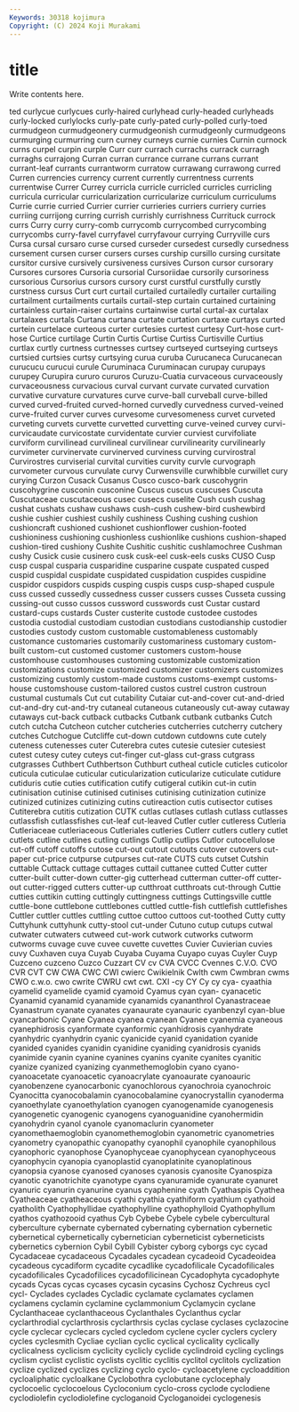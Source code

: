 ```yaml
---
Keywords: 30318 kojimura
Copyright: (C) 2024 Koji Murakami
---
```


# title

Write contents here.



ted curlycue curlycues curly-haired curlyhead curly-headed curlyheads curly-locked curlylocks
curly-pate curly-pated curly-polled curly-toed curmudgeon curmudgeonery curmudgeonish curmudgeonly curmudgeons curmurging
curmurring curn curney curneys curnie curnies Curnin curnock curns curpel
curpin curple Curr curr currach currachs currack curragh curraghs currajong
Curran curran currance currane currans currant currant-leaf currants currantworm curratow
currawang currawong curred Curren currencies currency current currently currentness currents
currentwise Currer Currey curricla curricle curricled curricles curricling curricula curricular
curricularization curricularize curriculum curriculums Currie currie curried Currier currier currieries
curriers curriery curries curriing currijong curring currish currishly currishness Currituck
currock currs Curry curry curry-comb currycomb currycombed currycombing currycombs curry-favel
curryfavel curryfavour currying Curryville curs Cursa cursal cursaro curse cursed
curseder cursedest cursedly cursedness cursement cursen curser cursers curses curship
cursillo cursing cursitate cursitor cursive cursively cursiveness cursives Curson cursor
cursorary Cursores cursores Cursoria cursorial Cursoriidae cursorily cursoriness cursorious Cursorius
cursors cursory curst curstful curstfully curstly curstness cursus Curt curt
curtail curtailed curtailedly curtailer curtailing curtailment curtailments curtails curtail-step curtain
curtained curtaining curtainless curtain-raiser curtains curtainwise curtal curtal-ax curtalax curtalaxes
curtals Curtana curtana curtate curtation curtaxe curtays curted curtein curtelace
curteous curter curtesies curtest curtesy Curt-hose curt-hose Curtice curtilage Curtin
Curtis Curtise Curtiss Curtisville Curtius curtlax curtly curtness curtnesses curtsey
curtseyed curtseying curtseys curtsied curtsies curtsy curtsying curua curuba Curucaneca
Curucanecan curucucu curucui curule Curuminaca Curuminacan curupay curupays curupey Curupira
cururo cururos Curuzu-Cuatia curvaceous curvaceously curvaceousness curvacious curval curvant curvate
curvated curvation curvative curvature curvatures curve curve-ball curveball curve-billed curved
curved-fruited curved-horned curvedly curvedness curved-veined curve-fruited curver curves curvesome curvesomeness
curvet curveted curveting curvets curvette curvetted curvetting curve-veined curvey curvi-
curvicaudate curvicostate curvidentate curvier curviest curvifoliate curviform curvilinead curvilineal curvilinear
curvilinearity curvilinearly curvimeter curvinervate curvinerved curviness curving curvirostral Curvirostres curviserial
curvital curvities curvity curvle curvograph curvometer curvous curvulate curvy Curwensville
curwhibble curwillet cury curying Curzon Cusack Cusanus Cusco cusco-bark cuscohygrin
cuscohygrine cusconin cusconine Cuscus cuscus cuscuses Cuscuta Cuscutaceae cuscutaceous cusec
cusecs cuselite Cush cush cushag cushat cushats cushaw cushaws cush-cush
cushew-bird cushewbird cushie cushier cushiest cushily cushiness Cushing cushing cushion
cushioncraft cushioned cushionet cushionflower cushion-footed cushioniness cushioning cushionless cushionlike cushions
cushion-shaped cushion-tired cushiony Cushite Cushitic cushitic cushlamochree Cushman cushy Cusick
cusie cusinero cusk cusk-eel cusk-eels cusks CUSO Cusp cusp cuspal
cusparia cusparidine cusparine cuspate cuspated cusped cuspid cuspidal cuspidate cuspidated
cuspidation cuspides cuspidine cuspidor cuspidors cuspids cusping cuspis cusps cusp-shaped
cuspule cuss cussed cussedly cussedness cusser cussers cusses Cusseta cussing
cussing-out cusso cussos cussword cusswords cust Custar custard custard-cups custards
Custer custerite custode custodee custodes custodia custodial custodiam custodian custodians
custodianship custodier custodies custody custom customable customableness customably customance customaries
customarily customariness customary custom-built custom-cut customed customer customers custom-house customhouse
customhouses customing customizable customization customizations customize customized customizer customizers customizes
customizing customly custom-made customs customs-exempt customs-house customshouse custom-tailored custos custrel
custron custroun custumal custumals Cut cut cutability Cutaiar cut-and-cover cut-and-dried
cut-and-dry cut-and-try cutaneal cutaneous cutaneously cut-away cutaway cutaways cut-back cutback
cutbacks Cutbank cutbank cutbanks Cutch cutch cutcha Cutcheon cutcher cutcheries
cutcherries cutcherry cutchery cutches Cutchogue Cutcliffe cut-down cutdown cutdowns cute
cutely cuteness cutenesses cuter Cuterebra cutes cutesie cutesier cutesiest cutest
cutesy cutey cuteys cut-finger cut-glass cut-grass cutgrass cutgrasses Cuthbert Cuthbertson
Cuthburt cutheal cuticle cuticles cuticolor cuticula cuticulae cuticular cuticularization cuticularize
cuticulate cutidure cutiduris cutie cuties cutification cutify cutigeral cutikin cut-in
cutin cutinisation cutinise cutinised cutinises cutinising cutinization cutinize cutinized cutinizes
cutinizing cutins cutireaction cutis cutisector cutises Cutiterebra cutitis cutization CUTK
cutlas cutlases cutlash cutlass cutlasses cutlassfish cutlassfishes cut-leaf cut-leaved Cutler
cutler cutleress Cutleria Cutleriaceae cutleriaceous Cutleriales cutleries Cutlerr cutlers cutlery
cutlet cutlets cutline cutlines cutling cutlings Cutlip cutlips Cutlor cutocellulose
cut-off cutoff cutoffs cutose cut-out cutout cutouts cutover cutovers cut-paper
cut-price cutpurse cutpurses cut-rate CUTS cuts cutset Cutshin cuttable Cuttack
cuttage cuttages cuttail cuttanee cutted Cutter cutter cutter-built cutter-down cutter-gig
cutterhead cutterman cutter-off cutter-out cutter-rigged cutters cutter-up cutthroat cutthroats cut-through
Cuttie cutties cuttikin cutting cuttingly cuttingness cuttings Cuttingsville cuttle cuttle-bone
cuttlebone cuttlebones cuttled cuttle-fish cuttlefish cuttlefishes Cuttler cuttler cuttles cuttling
cuttoe cuttoo cuttoos cut-toothed Cutty cutty Cuttyhunk cuttyhunk cutty-stool cut-under
Cutuno cutup cutups cutwal cutwater cutwaters cutweed cut-work cutwork cutworks
cutworm cutworms cuvage cuve cuvee cuvette cuvettes Cuvier Cuvierian cuvies
cuvy Cuxhaven cuya Cuyab Cuyaba Cuyama Cuyapo cuyas Cuyler Cuyp
Cuzceno cuzceno Cuzco Cuzzart CV cv CVA CVCC Cvennes C.V.O.
CVO CVR CVT CW CWA CWC CWI cwierc Cwikielnik Cwlth
cwm Cwmbran cwms CWO c.w.o. cwo cwrite CWRU cwt cwt.
CXI -cy CY Cy cy cya- cyaathia cyamelid cyamelide cyamid
cyamoid Cyamus cyan cyan- cyanacetic Cyanamid cyanamid cyanamide cyanamids cyananthrol
Cyanastraceae Cyanastrum cyanate cyanates cyanaurate cyanauric cyanbenzyl cyan-blue cyancarbonic Cyane
Cyanea cyanea cyanean Cyanee cyanemia cyaneous cyanephidrosis cyanformate cyanformic cyanhidrosis
cyanhydrate cyanhydric cyanhydrin cyanic cyanicide cyanid cyanidation cyanide cyanided cyanides
cyanidin cyanidine cyaniding cyanidrosis cyanids cyanimide cyanin cyanine cyanines cyanins
cyanite cyanites cyanitic cyanize cyanized cyanizing cyanmethemoglobin cyano cyano- cyanoacetate
cyanoacetic cyanoacrylate cyanoaurate cyanoauric cyanobenzene cyanocarbonic cyanochlorous cyanochroia cyanochroic Cyanocitta
cyanocobalamin cyanocobalamine cyanocrystallin cyanoderma cyanoethylate cyanoethylation cyanogen cyanogenamide cyanogenesis cyanogenetic
cyanogenic cyanogens cyanoguanidine cyanohermidin cyanohydrin cyanol cyanole cyanomaclurin cyanometer cyanomethaemoglobin
cyanomethemoglobin cyanometric cyanometries cyanometry cyanopathic cyanopathy cyanophil cyanophile cyanophilous cyanophoric
cyanophose Cyanophyceae cyanophycean cyanophyceous cyanophycin cyanopia cyanoplastid cyanoplatinite cyanoplatinous cyanopsia
cyanose cyanosed cyanoses cyanosis cyanosite Cyanospiza cyanotic cyanotrichite cyanotype cyans
cyanuramide cyanurate cyanuret cyanuric cyanurin cyanurine cyanus cyaphenine cyath Cyathaspis
Cyathea Cyatheaceae cyatheaceous cyathi cyathia cyathiform cyathium cyathoid cyatholith Cyathophyllidae
cyathophylline cyathophylloid Cyathophyllum cyathos cyathozooid cyathus Cyb Cybebe Cybele cybele
cybercultural cyberculture cybernate cybernated cybernating cybernation cybernetic cybernetical cybernetically cybernetician
cyberneticist cyberneticists cybernetics cybernion Cybil Cybill Cybister cyborg cyborgs cyc
cycad Cycadaceae cycadaceous Cycadales cycadean cycadeoid Cycadeoidea cycadeous cycadiform cycadite
cycadlike cycadofilicale Cycadofilicales cycadofilicales Cycadofilices cycadofilicinean Cycadophyta cycadophyte cycads Cycas
cycas cycases cycasin cycasins Cychosz Cychreus cycl cycl- Cyclades cyclades
Cycladic cyclamate cyclamates cyclamen cyclamens cyclamin cyclamine cyclammonium Cyclamycin cyclane
Cyclanthaceae cyclanthaceous Cyclanthales Cyclanthus cyclar cyclarthrodial cyclarthrosis cyclarthrsis cyclas cyclase
cyclases cyclazocine cycle cyclecar cyclecars cycled cycledom cyclene cycler cyclers
cyclery cycles cyclesmith Cycliae cyclian cyclic cyclical cyclicality cyclically cyclicalness
cyclicism cyclicity cyclicly cyclide cyclindroid cycling cyclings cyclism cyclist cyclistic
cyclists cyclitic cyclitis cyclitol cyclitols cyclization cyclize cyclized cyclizes cyclizing
cyclo cyclo- cycloacetylene cycloaddition cycloaliphatic cycloalkane Cyclobothra cyclobutane cyclocephaly cyclocoelic
cyclocoelous Cycloconium cyclo-cross cyclode cyclodiene cyclodiolefin cyclodiolefine cycloganoid Cycloganoidei cyclogenesis
